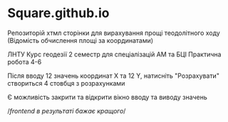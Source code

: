 # Square.github.io
Репозиторій хтмл сторінки для вирахування прощі теодолітного ходу
(Відомість обчислення площі за координатами)

ЛНТУ
Курс геодезії 2 семестр для спеціалізацій АМ та БЦІ
Практична робота 4-6

Після вводу 12 значень координат X та 12 Y, натисніть "Розрахувати"
створиться 4 стовбця з розрахунками

Є можливість закрити та відкрити вікно вводу та виводу значень
 

 /*frontend в результаті бажає кращого*/
 